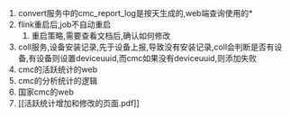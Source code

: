 1. convert服务中的cmc_report_log是按天生成的,web端查询使用的*
2. flink重启后,job不自动重启
	1. 重启策略,需要查看文档后,确认如何修改
3. coll服务,设备安装记录,先于设备上报,导致没有安装记录,coll会判断是否有设备,有设备则设置deviceuuid,而cmc如果没有deviceuuid,则添加失败
4. cmc的活跃统计的web
5. cmc的分析统计的逻辑
6. 国家cmc的web
7. [[活跃统计增加和修改的页面.pdf]]